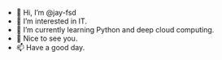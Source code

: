 - 👋 Hi, I’m @jay-fsd
- 👀 I’m interested in IT.
- 🌱 I’m currently learning Python and deep cloud computing.
- 💞️ Nice to see you.
- 📫 Have a good day.

<!---
jay-fsd/jay-fsd is a ✨ special ✨ repository because its `README.md` (this file) appears on your GitHub profile.
You can click the Preview link to take a look at your changes.
--->
